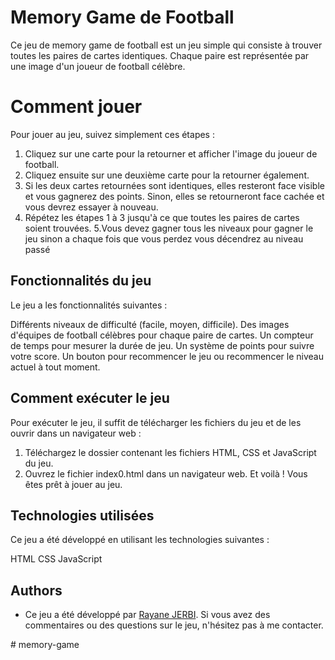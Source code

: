 
# Memory Game de Football

Ce jeu de memory game de football est un jeu simple qui consiste à trouver toutes les paires de cartes identiques. Chaque paire est représentée par une image d'un joueur de football célèbre.



# Comment jouer

Pour jouer au jeu, suivez simplement ces étapes :

1. Cliquez sur une carte pour la retourner et afficher l'image du joueur de football.
2. Cliquez ensuite sur une deuxième carte pour la retourner également.
3. Si les deux cartes retournées sont identiques, elles resteront face visible et vous gagnerez des points. Sinon, elles se retourneront face cachée et vous devrez essayer à nouveau.
4. Répétez les étapes 1 à 3 jusqu'à ce que toutes les paires de cartes soient trouvées.
5.Vous devez gagner tous les niveaux pour gagner le jeu sinon a chaque fois que vous perdez vous décendrez au niveau passé
## Fonctionnalités du jeu

Le jeu a les fonctionnalités suivantes :

Différents niveaux de difficulté (facile, moyen, difficile).
Des images d'équipes de football célèbres pour chaque paire de cartes.
Un compteur de temps pour mesurer la durée de jeu.
Un système de points pour suivre votre score.
Un bouton pour recommencer le jeu ou recommencer le niveau actuel à tout moment.
## Comment exécuter le jeu

Pour exécuter le jeu, il suffit de télécharger les fichiers du jeu et de les ouvrir dans un navigateur web :

1. Téléchargez le dossier contenant les fichiers HTML, CSS et JavaScript du jeu.
2. Ouvrez le fichier index0.html dans un navigateur web.
Et voilà ! Vous êtes prêt à jouer au jeu.
## Technologies utilisées

Ce jeu a été développé en utilisant les technologies suivantes :

HTML
CSS
JavaScript
## Authors

- Ce jeu a été développé par [Rayane JERBI](https://www.linkedin.com/in/rayane-jerbi/). Si vous avez des commentaires ou des questions sur le jeu, n'hésitez pas à me contacter.


#   m e m o r y - g a m e  
 